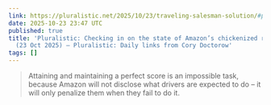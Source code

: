 ```yaml
---
link: https://pluralistic.net/2025/10/23/traveling-salesman-solution/#pee-bottles
date: 2025-10-23 23:47 UTC
published: true
title: 'Pluralistic: Checking in on the state of Amazon’s chickenized reverse-centaurs
  (23 Oct 2025) – Pluralistic: Daily links from Cory Doctorow'
tags: []
---
```


> Attaining and maintaining a perfect score is an impossible task, because Amazon will not disclose what drivers are expected to do – it will only penalize them when they fail to do it.
